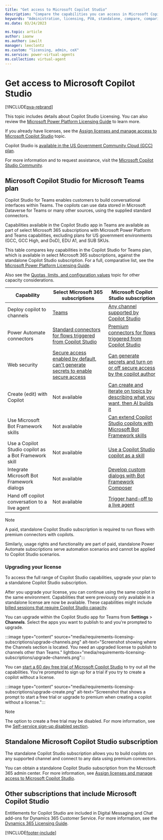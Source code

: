 ```yaml
---
title: "Get access to Microsoft Copilot Studio"
description: "Compare the capabilities you can access in Microsoft Copilot Studio depending on whether you have a Microsoft 365 subscription or standalone Microsoft Copilot Studio subscription."
keywords: "Administration, licensing, PVA, standalone, compare, comparison"
ms.date: 03/24/2023

ms.topic: article
author: iaanw
ms.author: iawilt
manager: leeclontz
ms.custom: "licensing, admin, ceX"
ms.service: power-virtual-agents
ms.collection: virtual-agent
---
```


# Get access to Microsoft Copilot Studio

[!INCLUDE[pva-rebrand](includes/pva-rebrand.md)]

This topic includes details about Copilot Studio Licensing. You can also review the [Microsoft Power Platform Licensing Guide](https://go.microsoft.com/fwlink/?linkid=2085130) to learn more.

If you already have licenses, see the [Assign licenses and manage access to Microsoft Copilot Studio](requirements-licensing.md) topic.

Copilot Studio is [available in the US Government Community Cloud (GCC) plan](requirements-licensing-gcc.md).

For more information and to request assistance, visit the [Microsoft Copilot Studio Community](https://powerusers.microsoft.com/t5/Power-Virtual-Agents-Community/ct-p/PVACommunity).

## Microsoft Copilot Studio for Microsoft Teams plan

Copilot Studio for Teams enables customers to build conversational interfaces within Teams. The copilots can use data stored in Microsoft Dataverse for Teams or many other sources, using the supplied standard connectors.

Capabilities available in the Copilot Studio app in Teams are available as part of select Microsoft 365 subscriptions with Microsoft Power Platform and Teams capabilities, excluding plans for US government environments (GCC, GCC High, and DoD), EDU A1, and SUB SKUs.

This table compares key capabilities in the Copilot Studio for Teams plan, which is available in select Microsoft 365 subscriptions, against the standalone Copilot Studio subscription. For a full, comparative list, see the [Microsoft Power Platform Licensing Guide](https://go.microsoft.com/fwlink/?linkid=2085130).

Also see the [Quotas, limits, and configuration values](requirements-quotas.md) topic for other capacity considerations.

| Capability | Select Microsoft 365 subscriptions | Microsoft Copilot Studio subscription |
| ---------- | ---------------------------------- | ------------------------------------- |
| Deploy copilot to channels | [Teams](publication-add-bot-to-microsoft-teams.md) | [Any channel supported by Copilot Studio](publication-fundamentals-publish-channels.md) |
| Power Automate connectors | [Standard connectors for flows triggered from Copilot Studio](advanced-flow.md) | [Premium connectors for flows triggered from Copilot Studio](advanced-flow.md) |
| Web security | [Secure access enabled by default, can't generate secrets to enable secure access](configure-web-security.md) | [Can generate secrets and turn on or off secure access by the copilot author](configure-web-security.md) |
| Create (edit) with Copilot | Not available | [Can create and iterate on topics by describing what you want, then AI builds it](nlu-authoring.md) |
| Use Microsoft Bot Framework skills | Not available | [Can extend Copilot Studio copilots with Microsoft Bot Framework skills](advanced-use-skills.md) |
| Use a Copilot Studio copilot as a Bot Framework skill | Not available | [Use a Copilot Studio copilot as a skill](advanced-use-pva-as-a-skill.md) |
| Integrate Microsoft Bot Framework dialogs | Not available | [Develop custom dialogs with Bot Framework Composer](advanced-bot-framework-composer.md) |
| Hand off copilot conversation to a live agent | Not available | [Trigger hand-off to a live agent](advanced-hand-off.md) |

> [!NOTE]
> A paid, standalone Copilot Studio subscription is required to run flows with premium connectors with copilots.  
>
> Similarly, usage rights and functionality are part of paid, standalone Power Automate subscriptions serve automation scenarios and cannot be applied to Copilot Studio scenarios.

### Upgrading your license

To access the full range of Copilot Studio capabilities, upgrade your plan to a standalone Copilot Studio subscription.

After you upgrade your license, you can continue using the same copilot in the same environment. Capabilities that were previously only available in a standalone license are now be available. These capabilities might include [billed sessions that require Copilot Studio capacity](analytics-billed-sessions.md).

You can upgrade within the Copilot Studio app for Teams from **Settings** >  **Channels**. Select the apps you want to publish to and you're prompted to upgrade.

:::image type="content" source="media/requirements-licensing-subscriptions/upgrade-channels.png" alt-text="Screenshot showing where the Channels section is located. You need an upgraded license to publish to channels other than Teams." lightbox="media/requirements-licensing-subscriptions/upgrade-channels.png":::

You can [start a 60 day free trial of Microsoft Copilot Studio](https://aka.ms/trypva) to try out all the capabilities. You're prompted to sign up for a trial if you try to create a copilot without a license.

:::image type="content" source="media/requirements-licensing-subscriptions/upgrade-create.png" alt-text="Screenshot that shows a prompt to start a free trial or upgrade to premium when creating a copilot without a license.":::

> [!NOTE]
> The option to create a free trial may be disabled. For more information, see the [Self-service sign-up disabled section](sign-up-individual.md#self-service-sign-up-disabled).

## Standalone Microsoft Copilot Studio subscription

The standalone Copilot Studio subscription allows you to build copilots on any supported channel and connect to any data using premium connectors.

You can obtain a standalone Copilot Studio subscription from the Microsoft 365 admin center. For more information, see [Assign licenses and manage access to Microsoft Copilot Studio](requirements-licensing.md).

## Other subscriptions that include Microsoft Copilot Studio

Entitlements for Copilot Studio are included in Digital Messaging and Chat add-ons for Dynamics 365 Customer Service. For more information, see the [Dynamics 365 Licensing Guide](https://go.microsoft.com/fwlink/?LinkId=866544&usg=AOvVaw31TJQMIji481LIHcfzy3Qw).

[!INCLUDE[footer-include](includes/footer-banner.md)]
